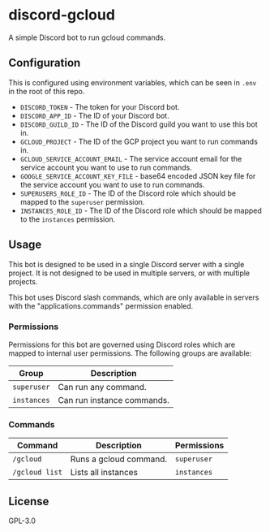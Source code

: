 # discord-gcloud

A simple Discord bot to run gcloud commands.

## Configuration

This is configured using environment variables, which can be seen in `.env` in the root of this repo.

- `DISCORD_TOKEN` - The token for your Discord bot.
- `DISCORD_APP_ID` - The ID of your Discord bot.
- `DISCORD_GUILD_ID` - The ID of the Discord guild you want to use this bot in.
- `GCLOUD_PROJECT` - The ID of the GCP project you want to run commands in.
- `GCLOUD_SERVICE_ACCOUNT_EMAIL` - The service account email for the service account you want to use to run commands.
- `GOOGLE_SERVICE_ACCOUNT_KEY_FILE` - base64 encoded JSON key file for the service account you want to use to run commands.
- `SUPERUSERS_ROLE_ID` - The ID of the Discord role which should be mapped to the `superuser` permission.
- `INSTANCES_ROLE_ID` - The ID of the Discord role which should be mapped to the `instances` permission.

## Usage

This bot is designed to be used in a single Discord server with a single project. It is not designed to be used in multiple servers, or with multiple projects.

This bot uses Discord slash commands, which are only available in servers with the "applications.commands" permission enabled.

### Permissions

Permissions for this bot are governed using Discord roles which are mapped to internal user permissions. The following groups are available:

| Group       | Description                |
| ----------- | -------------------------- |
| `superuser` | Can run any command.       |
| `instances` | Can run instance commands. |

### Commands

| Command        | Description            | Permissions |
| -------------- | ---------------------- | ----------- |
| `/gcloud`      | Runs a gcloud command. | `superuser` |
| `/gcloud list` | Lists all instances    | `instances` |

## License

GPL-3.0
